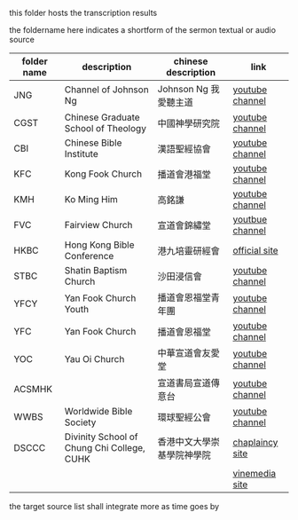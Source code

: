 this folder hosts the transcription results

the foldername here indicates a shortform of the sermon textual or audio source

| folder name | description                                 | chinese description        | link                                                                                         |
| ----------- | ------------------------------------------- | -------------------------- | -------------------------------------------------------------------------------------------- |
| JNG         | Channel of Johnson Ng                       | Johnson Ng 我愛聽主道      | [youtube channel](https://www.youtube.com/JohnsonNg)                                         |
| CGST        | Chinese Graduate School of Theology         | 中國神學研究院             | [youtube channel](https://www.youtube.com/cgstedu)                                           |
| CBI         | Chinese Bible Institute                     | 漢語聖經協會               | [youtube channel](https://www.youtube.com/CBIsupport)                                        |
| KFC         | Kong Fook Church                            | 播道會港福堂               | [youtube channel](https://www.youtube.com/@EFCCKongFokChurch)                                |
| KMH         | Ko Ming Him                                 | 高銘謙                     | [youtube channel](https://www.youtube.com/@lawrenceko5206)                                   |
| FVC         | Fairview Church                             | 宣道會錦繡堂               | [youtbue channel](https://www.youtube.com/@fairviewchurch)                                   |
| HKBC        | Hong Kong Bible Conference                  | 港九培靈研經會             | [official site](https://www.hkbibleconference.org)                                           |
| STBC        | Shatin Baptism Church                       | 沙田浸信會                 | [youtube channel](https://www.youtube.com/@stbc1977)                                         |
| YFCY        | Yan Fook Church Youth                       | 播道會恩福堂青年團         | [youtube channel](https://www.youtube.com/c/YanfookYouth)                                    |
| YFC         | Yan Fook Church                             | 播道會恩福堂               | [youtube channel](https://www.youtube.com/yanfookchurch)                                     |
| YOC         | Yau Oi Church                               | 中華宣道會友愛堂           | [youtube channel](https://www.youtube.com/@user-vg6iu5wh1g)                                  |
| ACSMHK      |                                             | 宣道書局宣道傳意台         | [youtube channel](https://www.youtube.com/@acsmhk)                                           |
| WWBS        | Worldwide Bible Society                     | 環球聖經公會               | [youtube channel](https://youtube.com/@WorldwideBibleSociety)                                |
| DSCCC       | Divinity School of Chung Chi College, CUHK  | 香港中文大學崇基學院神學院 | [chaplaincy site](https://www.ccc.cuhk.edu.hk/tc/content.php?wid=739)                        |
|             |                                             |                            | [vinemedia site](https://www.vinemedia.org/category/course/bible-teaching/sunday-service-1/) |

the target source list shall integrate more as time goes by


